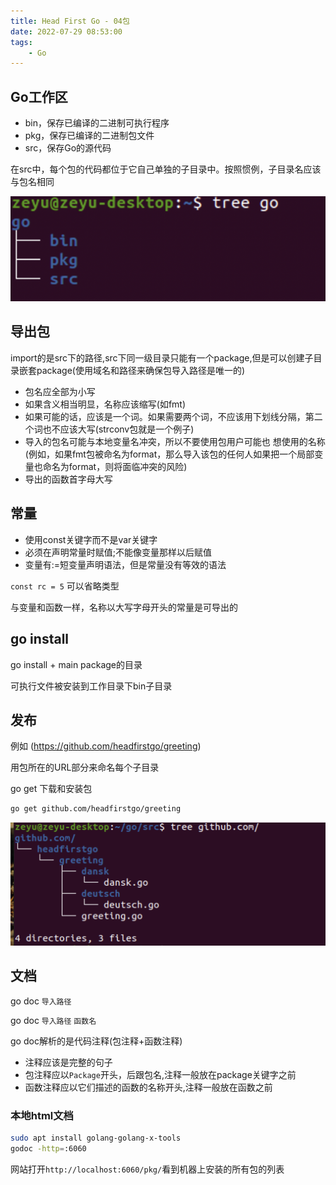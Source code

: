 ```yaml
---
title: Head First Go - 04包
date: 2022-07-29 08:53:00
tags:
    - Go
---
```


## Go工作区
- bin，保存已编译的二进制可执行程序
- pkg，保存已编译的二进制包文件
- src，保存Go的源代码

在src中，每个包的代码都位于它自己单独的子目录中。按照惯例，子目录名应该与包名相同

![](../photos/src/go/go-tree.png)

## 导出包

import的是src下的路径,src下同一级目录只能有一个package,但是可以创建子目录嵌套package(使用域名和路径来确保包导入路径是唯一的)

- 包名应全部为小写
- 如果含义相当明显，名称应该缩写(如fmt)
- 如果可能的话，应该是一个词。如果需要两个词，不应该用下划线分隔，第二个词也不应该大写(strconv包就是一个例子)
- 导入的包名可能与本地变量名冲突，所以不要使用包用户可能也 想使用的名称(例如，如果fmt包被命名为format，那么导入该包的任何人如果把一个局部变量也命名为format，则将面临冲突的风险)
- 导出的函数首字母大写

## 常量

- 使用const关键字而不是var关键字
- 必须在声明常量时赋值;不能像变量那样以后赋值
- 变量有:=短变量声明语法，但是常量没有等效的语法

`const rc = 5` 可以省略类型

与变量和函数一样，名称以大写字母开头的常量是可导出的

## go install 
go install + main package的目录

可执行文件被安装到工作目录下bin子目录

## 发布
例如 (https://github.com/headfirstgo/greeting)

用包所在的URL部分来命名每个子目录

go get 下载和安装包

```sh
go get github.com/headfirstgo/greeting
```

![](../photos/src/go/go-get-tree.png)

## 文档
go doc `导入路径` 

go doc `导入路径` `函数名` 

go doc解析的是代码注释(包注释+函数注释)

- 注释应该是完整的句子
- 包注释应以`Package`开头，后跟包名,注释一般放在package关键字之前
- 函数注释应以它们描述的函数的名称开头,注释一般放在函数之前

### 本地html文档

```sh
sudo apt install golang-golang-x-tools
godoc -http=:6060
```
网站打开`http://localhost:6060/pkg/`看到机器上安装的所有包的列表






